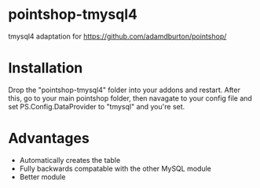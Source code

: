 # pointshop-tmysql4
tmysql4 adaptation for https://github.com/adamdburton/pointshop/
# Installation
Drop the "pointshop-tmysql4" folder into your addons and restart.
After this, go to your main pointshop folder, then navagate to your config file and set PS.Config.DataProvider to "tmysql" and you're set.
# Advantages
- Automatically creates the table
- Fully backwards compatable with the other MySQL module
- Better module
